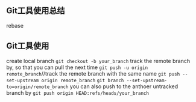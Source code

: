 ## Git工具使用总结
rebase
## Git工具使用
create local branch
`git checkout -b your_branch`
track the remote branch by, so that you can pull the next time
`git push -u origin remote_branch`//track the remote branch with the same name
`git push --set-upstream origin remote_branch`
`git branch --set-upstream-to=origin/remote_branch`
you can also push to the anthoer untracked branch by
`git push origin HEAD:refs/heads/your_branch`
